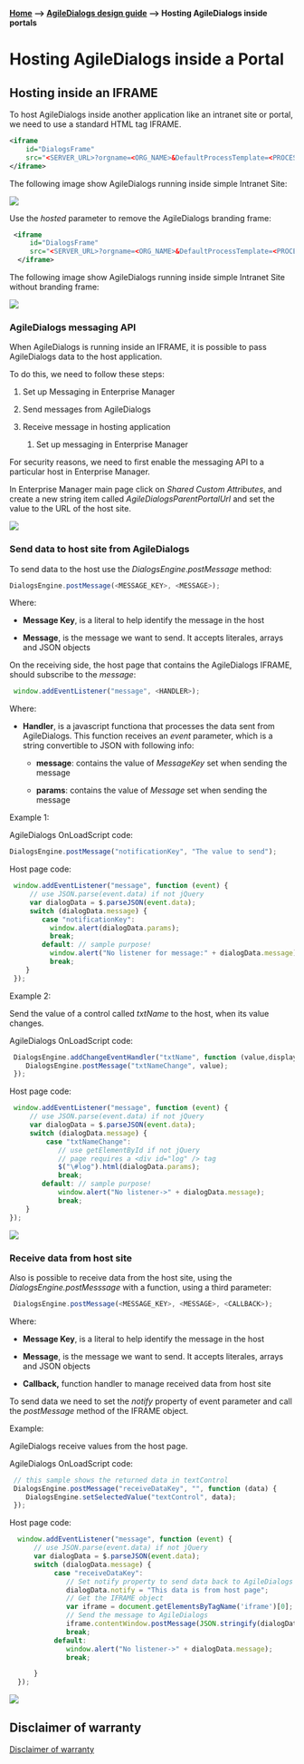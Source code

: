 __[Home](/) --> [AgileDialogs design guide](/guides/AgileDialogs-DesignGuide.md) --> Hosting AgileDialogs inside portals__

# Hosting AgileDialogs inside a Portal

## Hosting inside an IFRAME

To host AgileDialogs inside another application like an intranet site or portal,
we need to use a standard HTML tag IFRAME.

```xml
<iframe
    id="DialogsFrame"
    src="<SERVER_URL>?orgname=<ORG_NAME>&DefaultProcessTemplate=<PROCESS_TEMPLATE>">
</iframe>
```

The following image show AgileDialogs running inside simple Intranet Site:

![](../media/AgileDialogsDesignGuide/HostingAgileDialogsInsidePortal_01.png)

Use the *hosted* parameter to remove the AgileDialogs branding frame:

```xml
 <iframe
     id="DialogsFrame"
     src="<SERVER_URL>?orgname=<ORG_NAME>&DefaultProcessTemplate=<PROCESS_TEMPLATE>&hosted=1">
  </iframe>
```

The following image show AgileDialogs running inside simple Intranet Site
without branding frame:

![](../media/AgileDialogsDesignGuide/HostingAgileDialogsInsidePortal_02.png)

### AgileDialogs messaging API

When AgileDialogs is running inside an IFRAME, it is possible to pass
AgileDialogs data to the host application.

To do this, we need to follow these steps:

1.  Set up Messaging in Enterprise Manager

2.  Send messages from AgileDialogs

3.  Receive message in hosting application

    1.  Set up messaging in Enterprise Manager

For security reasons, we need to first enable the messaging API to a particular
host in Enterprise Manager.

In Enterprise Manager main page click on *Shared Custom Attributes*, and create
a new string item called *AgileDialogsParentPortalUrl* and set the value to the
URL of the host site.

![](../media/AgileDialogsDesignGuide/HostingAgileDialogsInsidePortal_03.png)

### Send data to host site from AgileDialogs

To send data to the host use the *DialogsEngine*.*postMessage* method:

```javascript
DialogsEngine.postMessage(<MESSAGE_KEY>, <MESSAGE>);
```

Where:

-   **Message Key**, is a literal to help identify the message in the host

-   **Message**, is the message we want to send. It accepts literales, arrays
    and JSON objects

On the receiving side, the host page that contains the AgileDialogs IFRAME,
should subscribe to the *message*:

```javascript
 window.addEventListener("message", <HANDLER>);
```

Where:

-   **Handler**, is a javascript functiona that processes the data sent from
    AgileDialogs. This function receives an *event* parameter, which is a string
    convertible to JSON with following info:

    -   **message**: contains the value of *MessageKey* set when sending the
        message

    -   **params**: contains the value of *Message* set when sending the message

Example 1:

AgileDialogs OnLoadScript code:

```javascript
DialogsEngine.postMessage("notificationKey", "The value to send");
```

Host page code:

```javascript
 window.addEventListener("message", function (event) {
     // use JSON.parse(event.data) if not jQuery
     var dialogData = $.parseJSON(event.data);
     switch (dialogData.message) {
        case "notificationKey":
          window.alert(dialogData.params);
          break;
        default: // sample purpose!
          window.alert("No listener for message:" + dialogData.message);
          break;
    }
 });
```

Example 2:

Send the value of a control called *txtName* to the host, when its value
changes.

AgileDialogs OnLoadScript code:

```javascript
 DialogsEngine.addChangeEventHandler("txtName", function (value,display) {
    DialogsEngine.postMessage("txtNameChange", value);
 });
```

Host page code:

```javascript
 window.addEventListener("message", function (event) {
     // use JSON.parse(event.data) if not jQuery
     var dialogData = $.parseJSON(event.data);
     switch (dialogData.message) {
         case "txtNameChange":
            // use getElementById if not jQuery
            // page requires a <div id="log" /> tag
            $("\#log").html(dialogData.params);
            break;
        default: // sample purpose!
            window.alert("No listener->" + dialogData.message);
            break;
    }
});
```

![](../media/AgileDialogsDesignGuide/HostingAgileDialogsInsidePortal_04.png)

### Receive data from host site

Also is possible to receive data from the host site, using the
*DialogsEngine.postMesssage* with a function, using a third parameter:

```javascript
 DialogsEngine.postMessage(<MESSAGE_KEY>, <MESSAGE>, <CALLBACK>);
```

Where:

-   **Message Key**, is a literal to help identify the message in the host

-   **Message**, is the message we want to send. It accepts literales, arrays
    and JSON objects

-   **Callback,** function handler to manage received data from host site

To send data we need to set the *notify* property of event parameter and call
the *postMessage* method of the IFRAME object.

Example:

AgileDialogs receive values from the host page.

AgileDialogs OnLoadScript code:

```javascript
 // this sample shows the returned data in textControl
 DialogsEngine.postMessage("receiveDataKey", "", function (data) {
    DialogsEngine.setSelectedValue("textControl", data);
 });
```

Host page code:

```javascript
  window.addEventListener("message", function (event) {
      // use JSON.parse(event.data) if not jQuery
      var dialogData = $.parseJSON(event.data);
      switch (dialogData.message) {
           case "receiveDataKey":
              // Set notify property to send data back to AgileDialogs 
              dialogData.notify = "This data is from host page";
              // Get the IFRAME object 
              var iframe = document.getElementsByTagName('iframe')[0];
              // Send the message to AgileDialogs 
              iframe.contentWindow.postMessage(JSON.stringify(dialogData), dialogData.source);
              break;
           default:
              window.alert("No listener->" + dialogData.message);
              break;

      }
  });
```

![](../media/AgileDialogsDesignGuide/HostingAgileDialogsInsidePortal_05.png)

## Disclaimer of warranty

[Disclaimer of warranty](DisclaimerOfWarranty.md)

